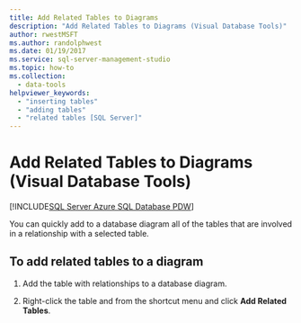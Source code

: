 ```yaml
---
title: Add Related Tables to Diagrams
description: "Add Related Tables to Diagrams (Visual Database Tools)"
author: rwestMSFT
ms.author: randolphwest
ms.date: 01/19/2017
ms.service: sql-server-management-studio
ms.topic: how-to
ms.collection:
  - data-tools
helpviewer_keywords:
  - "inserting tables"
  - "adding tables"
  - "related tables [SQL Server]"
---
```


# Add Related Tables to Diagrams (Visual Database Tools)

[!INCLUDE[SQL Server Azure SQL Database PDW](../includes/applies-to-version/sql-asdb-asdbmi-pdw.md)]

You can quickly add to a database diagram all of the tables that are involved in a relationship with a selected table.

## To add related tables to a diagram

1. Add the table with relationships to a database diagram.  

2. Right-click the table and from the shortcut menu and click **Add Related Tables**.
